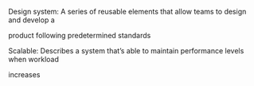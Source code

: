 Design system: A series of reusable elements that allow teams to design and develop a

product following predetermined standards

Scalable: Describes a system that’s able to maintain performance levels when workload

increases